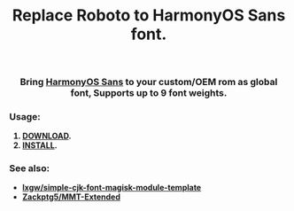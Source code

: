 <h1 align="center">Replace Roboto to HarmonyOS Sans font.</h1>

<br>

<div align="center">
  <h3><strong>Bring <a href="https://developer.huawei.com/consumer/cn/doc/design-guides-V1/font-0000001157868583-V1">HarmonyOS Sans</a> to your custom/OEM rom as global font, Supports up to 9 font weights.</h3>

</div>


### Usage:

1. [DOWNLOAD](https://github.com/systemlessfont/Roboto_to_HarmonyOS_Sans/releases/latest/download/Roboto_to_HarmonyOS_Sans.zip).
2. [INSTALL](https://www.androidpolice.com/install-magisk-rooted-android/).

### See also:
- [lxgw/simple-cjk-font-magisk-module-template](https://github.com/lxgw/simple-cjk-font-magisk-module-template)
- [Zackptg5/MMT-Extended](https://github.com/Zackptg5/MMT-Extended)

